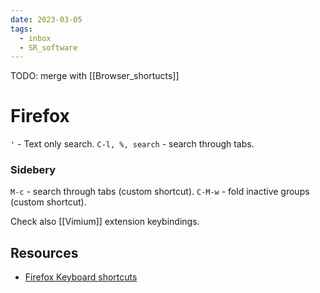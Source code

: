 ```yaml
---
date: 2023-03-05
tags:
  - inbox
  - SR_software
---
```


TODO: merge with [[Browser_shortucts]]

# Firefox

`'` - Text only search.
`C-l, %, search` - search through tabs.

### Sidebery

`M-c` - search through tabs (custom shortcut).
`C-M-w` - fold inactive groups (custom shortcut).

Check also [[Vimium]] extension keybindings.

## Resources

- [Firefox Keyboard shortcuts](https://support.mozilla.org/en-US/kb/keyboard-shortcuts-perform-firefox-tasks-quickly)

